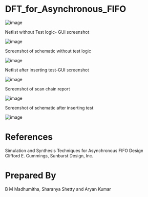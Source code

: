 # DFT_for_Asynchronous_FIFO

![image](https://github.com/BMMADHUMITHA/DFT_for_Asynchronous_FIFO/assets/134037700/d2c87f73-65f9-450d-aa8d-1952635460ad)

Netlist without Test logic- GUI screenshot

![image](https://github.com/BMMADHUMITHA/DFT_for_Asynchronous_FIFO/assets/134037700/67801154-cb65-4245-bbaf-557a58b6b538)

Screenshot of schematic without test logic

![image](https://github.com/BMMADHUMITHA/DFT_for_Asynchronous_FIFO/assets/134037700/79affe11-837a-48fe-a8fd-43589d7492e3)

Netlist after inserting test-GUI screenshot

![image](https://github.com/BMMADHUMITHA/DFT_for_Asynchronous_FIFO/assets/134037700/58a686f3-79f4-452a-bbd7-b0c3402af13a)

Screenshot of scan chain report

![image](https://github.com/BMMADHUMITHA/DFT_for_Asynchronous_FIFO/assets/134037700/911d735a-3e80-42d2-b5ee-b546c1b7e59e)

Screenshot of schematic after inserting test

![image](https://github.com/BMMADHUMITHA/DFT_for_Asynchronous_FIFO/assets/134037700/603abe0f-6a87-45aa-b416-b5bf84fae629)

# References
Simulation and Synthesis Techniques for Asynchronous FIFO Design Clifford E. Cummings, Sunburst Design, Inc.

# Prepared By
B M Madhumitha, Sharanya Shetty and Aryan Kumar


